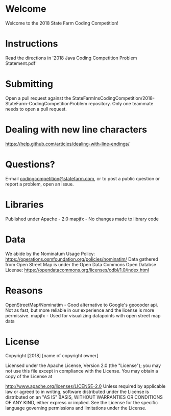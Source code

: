 # Welcome
Welcome to the 2018 State Farm Coding Competition!

# Instructions
Read the directions in '2018 Java Coding Competition Problem Statement.pdf'

# Submitting
Open a pull request against the StateFarmInsCodingCompetition/2018-StateFarm-CodingCompetitionProblem repository. Only one teammate needs to open a pull request.

# Dealing with new line characters
https://help.github.com/articles/dealing-with-line-endings/

# Questions?
E-mail codingcompetition@statefarm.com, or to post a public question or report a problem, open an issue.

# Libraries
Published under Apache - 2.0 
mapjfx - No changes made to library code

# Data
We abide by the Nominatum Usage Policy:
https://operations.osmfoundation.org/policies/nominatim/
Data gathered from Open Street Map is under the Open Data Commons Open Databse License:
https://opendatacommons.org/licenses/odbl/1.0/index.html

# Reasons
OpenStreetMap/Nominatim - Good alternative to Google's geocoder api. Not as fast, but more reliable in our experience and the license is more permissive.
mapjfx - Used for visualizing datapoints with open street map data

# License
Copyright [2018] [name of copyright owner]

Licensed under the Apache License, Version 2.0 (the "License"); you may not use this file except in compliance with the License. You may obtain a copy of the License at

http://www.apache.org/licenses/LICENSE-2.0
Unless required by applicable law or agreed to in writing, software distributed under the License is distributed on an "AS IS" BASIS, WITHOUT WARRANTIES OR CONDITIONS OF ANY KIND, either express or implied. See the License for the specific language governing permissions and limitations under the License.


